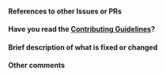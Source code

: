 <!--
Thank you for sending the PR! We appreciate you spending the time to work on these changes.

Help us understand your motivation by explaining why you decided to make this change.

You can learn more about contributing to grpc-gateway here: https://github.com/grpc-ecosystem/grpc-gateway/blob/master/CONTRIBUTING.md

Happy contributing!

-->

#### References to other Issues or PRs

<!-- If this pull request fixes an issue, write "Fixes #NNNN" in that exact
format, e.g. "Fixes #1234" (see
https://tinyurl.com/auto-closing for more information). Also, please
write a comment on that issue linking back to this pull request once it is
open. -->

#### Have you read the [Contributing Guidelines](https://github.com/grpc-ecosystem/grpc-gateway/blob/master/CONTRIBUTING.md)?

#### Brief description of what is fixed or changed

#### Other comments
